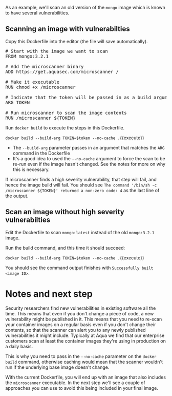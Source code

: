 As an example, we'll scan an old version of the `mongo` image which is known to have several vulnerabilities. 

## Scanning an image with vulnerabilties

Copy this Dockerfile into the editor (the file will save automatically).

<pre class="file" data-filename="Dockerfile" data-target="replace">
# Start with the image we want to scan
FROM mongo:3.2.1

# Add the microscanner binary
ADD https://get.aquasec.com/microscanner /

# Make it executable
RUN chmod +x /microscanner

# Indicate that the token will be passed in as a build argument
ARG TOKEN

# Run microscanner to scan the image contents
RUN /microscanner ${TOKEN}
</pre>

Run `docker build` to execute the steps in this Dockerfile. 

`docker build --build-arg TOKEN=$token --no-cache .`{{execute}}

* The `--build-arg` parameter passes in an argument that matches the `ARG` command in the Dockerfile
* It's a good idea to used the `--no-cache` argument to force the scan to be re-run even if the image hasn't changed. See the notes for more on why this is necessary.

If microscanner finds a high severity vulnerability, that step will fail, and hence the image build will fail. You should see `The command '/bin/sh -c /microscanner ${TOKEN}' returned a non-zero code: 4` as the last line of the output.

## Scan an image without high severity vulnerabilties

Edit the Dockerfile to scan `mongo:latest` instead of the old `mongo:3.2.1` image.

Run the build command, and this time it should succeed:

`docker build --build-arg TOKEN=$token --no-cache .`{{execute}}

You should see the command output finishes with `Successfully built <image ID>`.

# Notes and next step

Security researchers find new vulnerabilities in existing software all the time. This means that even if you don't change a piece of code, a new vulnerability might be published in it. This means that you need to re-scan your container images on a regular basis even if you don't change their contents, so that the scanner can alert you to any newly published vulnerabilities it might include. Typically at Aqua we find that our enterprise customers scan at least the container images they're using in production on a daily basis.

This is why you need to pass in the `--no-cache` parameter on the `docker build` command, otherwise caching would mean that the scanner wouldn't run if the underlying base image doesn't change.

With the current Dockerfile, you will end up with an image that also includes the `microscanner` executable. In the next step we'll see a couple of approaches you can use to avoid this being included in your final image.
